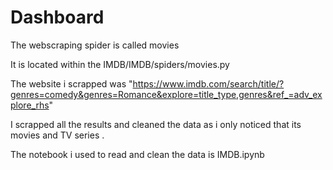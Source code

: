 # Dashboard

The webscraping spider is called movies 

It is located within the IMDB/IMDB/spiders/movies.py

The website i scrapped was "https://www.imdb.com/search/title/?genres=comedy&genres=Romance&explore=title_type,genres&ref_=adv_explore_rhs"

I scrapped all the results and cleaned the data as i only noticed that its movies and TV series . 

The notebook i used to read and clean the data is IMDB.ipynb


